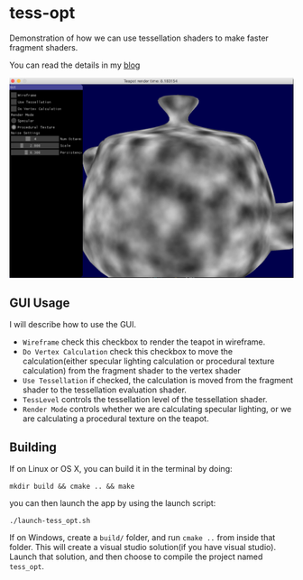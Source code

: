 # tess-opt

Demonstration of how we can use tessellation shaders to make faster fragment shaders.

You can read the details in my [blog](https://erkaman.github.io/posts/tess_opt.html)

![Demo](demo_img.png)

## GUI Usage

I will describe how to use the GUI.

* `Wireframe` check this checkbox to render the teapot in wireframe.
* `Do Vertex Calculation` check this checkbox to move the calculation(either specular lighting calculation or procedural texture calculation) from the fragment shader to the vertex shader
* `Use Tessellation` if checked, the calculation is moved from the fragment shader to the tessellation evaluation shader.
* `TessLevel` controls the tessellation level of the tessellation shader.
* `Render Mode` controls whether we are calculating specular lighting, or we are calculating a procedural texture on the teapot.

## Building

If on Linux or OS X, you can build it in the terminal by doing:

```
mkdir build && cmake .. && make
```

you can then launch the app by using the launch script:

```
./launch-tess_opt.sh
```

If on Windows, create a `build/` folder, and run `cmake ..` from
inside that folder. This will create a visual studio solution(if you
have visual studio). Launch that solution, and then choose to compile the
project named `tess_opt`.

